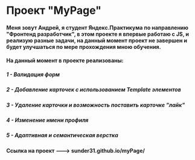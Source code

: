 # Проект "MyPage"

####  Меня зовут Андрей, я студент Яндекс.Практикума по направлению "Фронтенд разработчик", в этом проекте я впервые работаю с JS, и реализую разные задачи, на данный момент проект не завершен и будет улучшаться по мере прохождения мною обучения.

####  На данный момент в проекте реализованы:

##### 1 - Валидация форм
##### 2 - Добавление карточек с использованием Template элементов
##### 3 - Удаление карточки и возможность поставить карточке "лайк"
##### 4 - Изменение имени профиля
##### 5 - Адаптивная и семантическая верстка


#### Ссылка на проект ---> sunder31.github.io/myPage/
